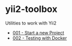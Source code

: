 # yii2-toolbox
Utilities to work with Yii2

- [001 - Start a new Project](001-new-project.md)
- [002 - Testing with Docker](002-testing-with-docker.md)
